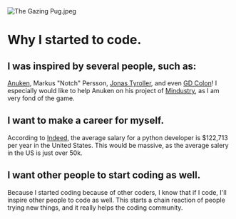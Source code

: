 <img src="https://github.com/CallMeSirEntertainmentYT/CallMeSirEntertainmentYT/blob/main/The%20Gazing%20Pug.jpeg?raw=true" alt="The Gazing Pug.jpeg"/>

# Why I started to code.

## I was inspired by several people, such as:
[Anuken](https://www.github.com/Anuken), Markus "Notch" Persson, [Jonas Tyroller](https://www.youtube.com/@jonastyroller), and even [GD Colon](https://www.gdcolon.com)! I especially would like to help Anuken on his project of [Mindustry](https://www.github.com/Anuken/Mindustry), as I am very fond of the game.
## I want to make a career for myself.
According to [Indeed](https://www.indeed.com/career/python-developer/salaries), the average salary for a python developer is $122,713 per year in the United States. This would be massive, as the average salery in the US is just over 50k.
## I want other people to start coding as well.
Because I started coding because of other coders, I know that if I code, I'll inspire other people to code as well. This starts a chain reaction of people trying new things, and it really helps the coding community.
